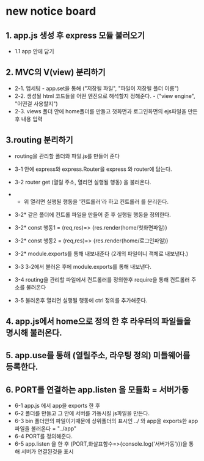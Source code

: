 # new notice board

## 1. app.js 생성 후 express 모듈 불러오기

-  1.1 app 안에 담기

## 2. MVC의 V(view) 분리하기
- 2-1. 앱세팅 - app.set을 통해 ("저장될 파일", "파일이 저장될 폴더 이름")
- 2-2. 생성될 html 코드들을 어떤 엔진으로 해석할지 정해준다. - ("view engine", "어떤걸 사용할지")
- 2-3. views 폴더 안에 home폴더를 만들고 첫화면과 로그인화면의 ejs파일을 만든후 내용 입력

## 3.routing 분리하기
- routing을 관리할 폴더와 파일.js를 만들어 준다
- 3-1 안에 express와 express.Router을 express 와 router에 담는다.
- 3-2 router get (열릴 주소, 열리면 실행될 행동) 을 불러온다.
- * 위 열리면 실행될 행동을 '컨트롤러'라 하고 컨트롤러 를 분리한다.

- 3-2* 같은 폴더에 컨트롤 파일을 만들어 준 후 실행될 행동을 정의한다.
- 3-2* const 행동1 = (req,res)=> {res.render(home/첫화면파일)} 
- 3-2* const 행동2 = (req,res)=> {res.render(home/로그인파일)}
- 3-2* module.exports를 통해 내보내준다 (2개의 파일이니 객체로 내보낸다.)
- 3-3 3-2에서 불러온 후에 module.exports를 통해 내보낸다. 
- 3-4 routing을 관리할 파일에서 컨트롤러를 정의한후 require을 통해 컨트롤러 주소를 불러온다
- 3-5 불러온후 열리면 실행될 행동에 ctrl 정의를 추가해준다.

## 4. app.js에서 home으로 정의 한 후 라우터의 파일들을 명시해 불러온다.

## 5. app.use를 통해 (열릴주소, 라우팅 정의) 미들웨어를 등록한다.

## 6. PORT를 연결하는 app.listen 을 모듈화 = 서버가동

- 6-1 app.js 에서 app을 exports 한 후
- 6-2 폴더를 만들고 그 안에 서버를 가동시킬 js파일을 만든다.
- 6-3 bin 폴더안의 파일이기때문에 상위폴더의 표시인 ../ 와 app을 exports한 app 파일을 불러온다 = "../app"
- 6-4 PORT를 정의해준다.
- 6-5 app.listen 을 한 후 (PORT,화살표함수=>{console.log('서버가동')})을 통해 서버가 연결된것을 표시

